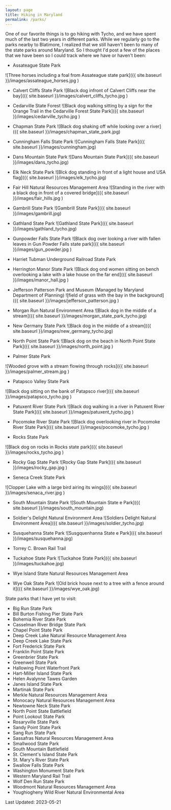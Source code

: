 ```yaml
---
layout: page
title: Hiking in Maryland
permalink: /parks/
---
```


One of our favorite things is to go hiking with Tycho, and we have spent much of the last two years in different parks.  While we regularly go to the parks nearby to Blatimore, I realized that we still haven't been to many of the state parks around Maryland. So I thought I'd post a few of the places that we have been so I could track where we have or haven't been:

* Assateague State Park

![Three horses including a foal from Assateague state park]({{ site.baseurl }}/images/assateague_horses.jpg )

* Calvert Cliffs State Park
![Black dog infront of Calvert Cliffs near the bay]({{ site.baseurl }}/images/calvert_cliffs_tycho.jpg )

* Cedarville State Forest
![Black dog walking sitting by a sign for the Orange Trail in the Cedarville Forest State Park]({{ site.baseurl }}/images/cedarville_tycho.jpg )

* Chapman State Park
![Black dog shaking off while looking over a river]({{ site.baseurl }}/images/chapman_state_park.jpg)

* Cunningham Falls State Park
![Cunningham Falls State Park]({{ site.baseurl }}/images/cunningham.jpg)

* Dans Mountain State Park
![Dans Mountain State Park]({{ site.baseurl }}/images/dans_tycho.jpg)

* Elk Neck State Park
![Blck dog standing in front of a light house and USA flag]({{ site.baseurl }}/images/elk_tycho.jpg)

* Fair Hill Natural Resources Management Area
![Standing in the river with a black dog in front of a covered bridge]({{ site.baseurl }}/images/fair_hills.jpg )

* Gambrill State Park
![Gambrill State Park]({{ site.baseurl }}/images/gambrill.jpg)

* Gathland State Park
![Gathland State Park]({{ site.baseurl }}/images/gathland_tycho.jpg)


* Gunpowder Falls State Park
![Black dog over looking a river with fallen leaves in Gun Powder Falls state park]({{ site.baseurl }}/images/gun_powder.jpg )


* Harriet Tubman Underground Railroad State Park

* Herrington Manor State Park
![Black dog ond women sitting on bench overlooking a lake with a lake house on the far end]({{ site.baseurl }}/images/manor_hall.jpg )




* Jefferson Patterson Park and Museum (Managed by Maryland Department of Planning)
![field of grass with the bay in the background]({{ site.baseurl }}/images/jefferson_patterson.jpg )

* Morgan Run Natural Environment Area
![Black dog in the middle of a stream]({{ site.baseurl }}/images/morgan_state_park_tycho.jpg)

* New Germany State Park
![Black dog in the middle of a stream]({{ site.baseurl }}/images/new_germany_tycho.jpg)


* North Point State Park
![Black dog on the beach in North Point State Park]({{ site.baseurl }}/images/north_point.jpg )

* Palmer State Park

![Wooded grove with a stream flowing through rocks]({{ site.baseurl }}/images/palmer_stream.jpg )


* Patapsco Valley State Park

![Black dog sitting on the bank of Patapsco river]({{ site.baseurl }}/images/patapsco_tycho.jpg )

* Patuxent River State Park
![Black dog walking in a river in Patuxent River State Park]({{ site.baseurl }}/images/patuxent_tycho.jpg )

* Pocomoke River State Park
![Black dog overlooking river in Pocomoke River State Park]({{ site.baseurl }}/images/pocomoke_tycho.jpg )

* Rocks State Park

![Black dog on rocks in Rocks state park]({{ site.baseurl }}/images/rocks_tycho.jpg )

* Rocky Gap State Park
![Rocky Gap State Park]({{ site.baseurl }}/images/rocky_gap.jpg )


* Seneca Creek State Park

![Clopper Lake with a large bird airing its wings]({{ site.baseurl }}/images/senaca_river.jpg )

* South Mountain State Park
![South Mountain State e Park]({{ site.baseurl }}/images/south_mountain.jpg)

* Soldier's Delight Natural Environment Area
![Soldiers Delight Natural Environment Area]({{ site.baseurl }}/images/soldier_tycho.jpg)


* Susquehanna State Park
![Susgquenhanna State e Park]({{ site.baseurl }}/images/susquehanna.jpg)

* Torrey C. Brown Rail Trail

* Tuckahoe State Park
![Tuckahoe State Park]({{ site.baseurl }}/images/tuckahoe.jpg)


* Wye Island State Natural Resources Management Area
* Wye Oak State Park
![Old brick house next to a tree with a fence around it]({{ site.baseurl }}/images/wye_oak.jpg)



State parks that I have yet to visit:
 
* Big Run State Park
* Bill Burton Fishing Pier State Park
* Bohemia River State Park
* Casselman River Bridge State Park
* Chapel Point State Park
* Deep Creek Lake Natural Resource Management Area
* Deep Creek Lake State Park
* Fort Frederick State Park
* Franklin Point State Park
* Greenbrier State Park
* Greenwell State Park
* Hallowing Point Waterfront Park
* Hart-Miller Island State Park
* Helen Avalynne Tawes Garden
* Janes Island State Park
* Martinak State Park
* Merkle Natural Resources Management Area
* Monocacy Natural Resources Management Area
* Newtowne Neck State Park
* North Point State Battlefield
* Point Lookout State Park
* Rosaryville State Park
* Sandy Point State Park
* Sang Run State Park
* Sassafras Natural Resources Management Area
* Smallwood State Park
* South Mountain Battlefield
* St. Clement's Island State Park
* St. Mary's River State Park
* Swallow Falls State Park
* Washington Monument State Park
* Western Maryland Rail Trail
* Wolf Den Run State Park
* Woodmont Natural Resources Management Area
* Youghiogheny Wild River Natural Environmental Area


Last Updated: 2023-05-21
